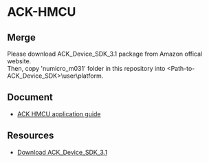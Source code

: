 # ACK-HMCU

## Merge
Please download ACK_Device_SDK_3.1 package from Amazon offical website.<br>
Then, copy 'numicro_m031' folder in this repository into <Path-to-ACK_Device_SDK>\user\platform\.

## Document
* [ACK HMCU application guide][1]

  [1]: https://raw.githubusercontent.com/OpenNuvoton/ACK-HMCU/master/numicro_m031/docs/Amazon%20ACK%20HMCU%20on%20NuMaker-M032SE.pdf

## Resources
* [Download ACK_Device_SDK_3.1][2]

  [2]: https://developer.amazon.com/alexa/console/ack/resources
